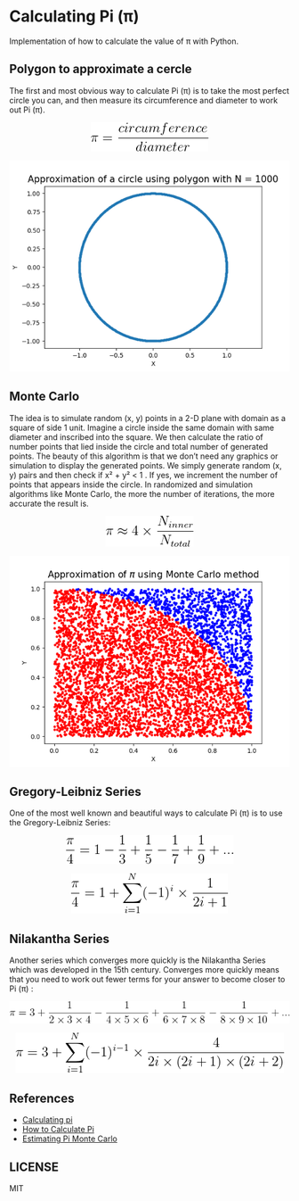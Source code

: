 # Calculating Pi (π)

Implementation of how to calculate the value of π with Python.

## Polygon to approximate a cercle

The first and most obvious way to calculate Pi (π) is to take the most perfect circle you can, and then measure its circumference and diameter to work out Pi (π).


<p align="center"> <img style="align=center" src="img/equation_1.png"> </p>

<p align="center"> <img style="align=center" src="img/circle.png"> </p>

## Monte Carlo

The idea is to simulate random (x, y) points in a 2-D plane with domain as a square of side 1 unit. Imagine a circle inside the same domain with same diameter and inscribed into the square. We then calculate the ratio of number points that lied inside the circle and total number of generated points. The beauty of this algorithm is that we don’t need any graphics or simulation to display the generated points. We simply generate random (x, y) pairs and then check if  x² + y² < 1 . If yes, we increment the number of points that appears inside the circle. In randomized and simulation algorithms like Monte Carlo, the more the number of iterations, the more accurate the result is. 

<p align="center"> <img style="align=center" src="img/equation_6.png"> </p>

<p align="center"> <img style="align=center" src="img/monte_carlo.png"> </p>


## Gregory-Leibniz Series

One of the most well known and beautiful ways to calculate Pi (π) is to use the Gregory-Leibniz Series:

<p align="center"> <img style="align=center" src="img/equation_2.png"> </p>

<p align="center"> <img style="align=center" src="img/equation_3.png"> </p>


## Nilakantha Series


Another series which converges more quickly is the Nilakantha Series which was developed in the 15th century. Converges more quickly means that you need to work out fewer terms for your answer to become closer to Pi (π) :

<p align="center"> <img style="align=center" src="img/equation_4.png"> </p>

<p align="center"> <img style="align=center" src="img/equation_5.png"> </p>

## References

- [Calculating pi](http://www.mathscareers.org.uk/article/calculating-pi/)
- [How to Calculate Pi](https://www.wikihow.com/Calculate-Pi)
- [Estimating Pi Monte Carlo](https://www.geeksforgeeks.org/estimating-value-pi-using-monte-carlo/)


## LICENSE
MIT




